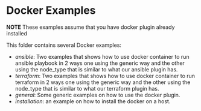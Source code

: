 # Docker Examples

**NOTE** These examples assume that you have docker plugin already installed

This folder contains several Docker examples:


  * _ansible_: Two examples that shows how to use docker container to run ansible playbook in 2 ways one using the generic way and the other using the node_type that is similar to what our ansible plugin has.
  * _terraform_: Two examples that shows how to use docker container to run terraform in 2 ways one using the generic way and the other using the node_type that is similar to what our terraform plugin has.
  * _general_: Some generic examples on how to use the docker plugin.
  * _installation_: an example on how to install the docker on a host.
